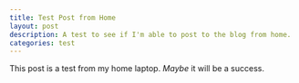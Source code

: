 ```yaml
---
title: Test Post from Home
layout: post
description: A test to see if I'm able to post to the blog from home.
categories: test
---
```

This post is a test from my home laptop. *Maybe* it will be a success.
